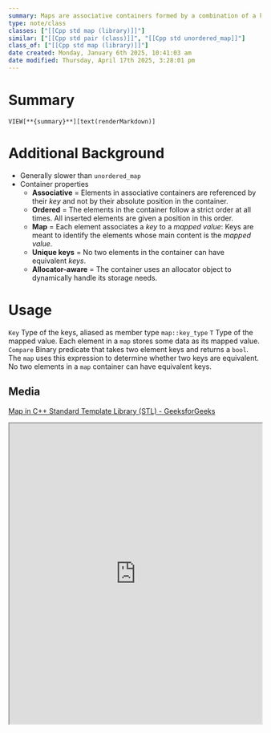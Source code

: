 ```yaml
---
summary: Maps are associative containers formed by a combination of a key value and a mapped value (types for key and mapped value don't have to match). The key values are generally used to map and identify the elements. Internally, the elements in a map are always sorted by its key following a specific "strict weak ordering" criterion indicated by its internal `Compare` object.<br><br>Similar to a list<pair<>>, but has more lookup options.
type: note/class
classes: ["[[Cpp std map (library)]]"]
similar: ["[[Cpp std pair (class)]]", "[[Cpp std unordered_map]]"]
class_of: ["[[Cpp std map (library)]]"]
date created: Monday, January 6th 2025, 10:41:03 am
date modified: Thursday, April 17th 2025, 3:28:01 pm
---
```

# Summary
`VIEW[**{summary}**][text(renderMarkdown)]`

# Additional Background
- Generally slower than `unordered_map`
- Container properties
	- **Associative** = Elements in associative containers are referenced by their _key_ and not by their absolute position in the container.
	- **Ordered** = The elements in the container follow a strict order at all times. All inserted elements are given a position in this order.
	- **Map** = Each element associates a _key_ to a _mapped value_: Keys are meant to identify the elements whose main content is the _mapped value_.
	- **Unique keys** = No two elements in the container can have equivalent _keys_.
	- **Allocator-aware** = The container uses an allocator object to dynamically handle its storage needs.

# Usage
`Key` Type of the keys, aliased as member type `map::key_type`
`T` Type of the mapped value. Each element in a `map` stores some data as its mapped value.
`Compare` Binary predicate that takes two element keys and returns a `bool`.  The `map` uses this expression to determine whether two keys are equivalent. No two elements in a `map` container can have equivalent keys.

## Media
[Map in C++ Standard Template Library (STL) - GeeksforGeeks](https://www.geeksforgeeks.org/map-associative-containers-the-c-standard-template-library-stl/)
<iframe src="https://www.geeksforgeeks.org/map-associative-containers-the-c-standard-template-library-stl/" style="width: 100%; height: 600px;"></iframe>